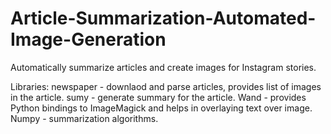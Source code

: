 # Article-Summarization-Automated-Image-Generation
Automatically summarize articles and create images for Instagram stories.

Libraries:
newspaper - downlaod and parse articles, provides list of images in the article.
sumy - generate summary for the article.
Wand - provides Python bindings to ImageMagick and helps in overlaying text over image.
Numpy - summarization algorithms.